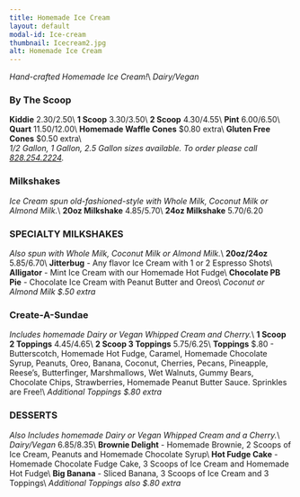 ```yaml
---
title: Homemade Ice Cream
layout: default
modal-id: Ice-cream 
thumbnail: Icecream2.jpg 
alt: Homemade Ice Cream
---
```

*Hand-crafted Homemade Ice Cream!*\\
*Dairy/Vegan*

### By The Scoop
**Kiddie** $2.30/$2.50\\
**1 Scoop** $3.30/$3.50\\
**2 Scoop** $4.30/$4.55\\
**Pint** $6.00/$6.50\\
**Quart** $11.50/$12.00\\
**Homemade Waffle Cones** $0.80 extra\\
**Gluten Free Cones** $0.50 extra\\
<br>
*1/2 Gallon, 1 Gallon, 2.5 Gallon sizes available. To order please call <a href="tel:18282542224">828.254.2224</a>.*

### Milkshakes 
*Ice Cream spun old-fashioned-style with Whole Milk, Coconut Milk or Almond Milk.*\\
**20oz Milkshake** $4.85/$5.70\\
**24oz Milkshake** $5.70/$6.20

### SPECIALTY MILKSHAKES
*Also spun with Whole Milk, Coconut Milk or Almond Milk.*\\
**20oz/24oz** $5.85/$6.70\\
**Jitterbug** - Any flavor Ice Cream with 1 or 2 Espresso Shots\\
**Alligator** - Mint Ice Cream with our Homemade Hot Fudge\\
**Chocolate PB Pie** - Chocolate Ice Cream with Peanut Butter and Oreos\\
*Coconut or Almond Milk $.50 extra*

### Create-A-Sundae
*Includes homemade Dairy or Vegan Whipped Cream and Cherry.*\\
**1 Scoop 2 Toppings** $4.45/$4.65\\
**2 Scoop 3 Toppings** $5.75/$6.25\\
**Toppings** $.80 - Butterscotch, Homemade Hot Fudge, Caramel, Homemade Chocolate Syrup, Peanuts, Oreo, Banana, Coconut, Cherries, Pecans, Pineapple, Reese’s, Butterfinger, Marshmallows, Wet Walnuts, Gummy Bears, Chocolate Chips, Strawberries, Homemade Peanut Butter Sauce. Sprinkles are Free!\\
*Additional Toppings $.80 extra*

### DESSERTS 
*Also Includes homemade Dairy or Vegan Whipped Cream and a Cherry.*\\
*Dairy/Vegan* $6.85/$8.35\\
**Brownie Delight** - Homemade Brownie, 2 Scoops of Ice Cream, Peanuts and Homemade Chocolate Syrup\\
**Hot Fudge Cake** - Homemade Chocolate Fudge Cake, 3 Scoops of Ice Cream and Homemade Hot Fudge\\
**Big Banana** - Sliced Banana, 3 Scoops of Ice Cream and 3 Toppings\\
*Additional Toppings also $.80 extra*
